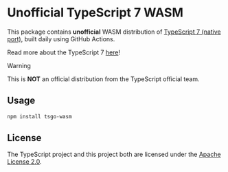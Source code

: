 # Unofficial TypeScript 7 WASM

This package contains **unofficial** WASM distribution of [TypeScript 7 (native port)](https://github.com/microsoft/typescript-go),
built daily using GitHub Actions.

Read more about the TypeScript 7 [here](https://devblogs.microsoft.com/typescript/typescript-native-port/)!

> [!WARNING]
> This is **NOT** an official distribution from the TypeScript official team.

## Usage

```bash
npm install tsgo-wasm
```

## License

The TypeScript project and this project both are licensed under the [Apache License 2.0](./LICENSE).
